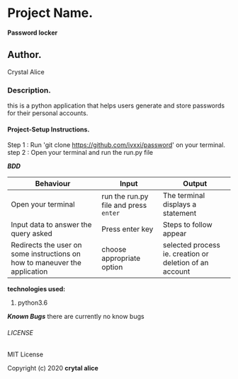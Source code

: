 # Project Name.
**Password locker**

## Author.
Crystal Alice


### Description.
this is a python application that helps users generate and store passwords for their personal accounts.

#### Project-Setup Instructions.

Step 1 : Run 'git clone https://github.com/ivxxi/password' on your terminal.
step 2 : Open your terminal and run the run.py file

***BDD***

| Behaviour | Input | Output |
| --------- | ------| ------ |
|Open your terminal|run the run.py file and press  `enter`|The terminal displays a statement|
|Input data to answer the query asked   |Press enter key |Steps to follow appear
|Redirects the user on some instructions on how to maneuver the application| choose appropriate option| selected process ie. creation or deletion of an account|


**technologies used:**
1. python3.6

***Known Bugs***
there are currently no know bugs

###### LICENSE
MIT License

Copyright (c) 2020 **crytal alice**
